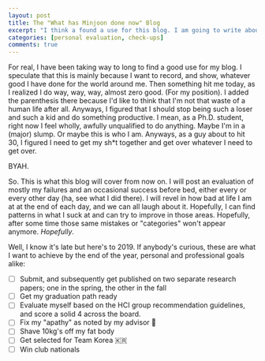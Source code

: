 ```yaml
---
layout: post
title: The "What has Minjoon done now" Blog
excerpt: "I think a found a use for this blog. I am going to write about how I messed up each day. I will add some things that I did good at the end. You know, it'll be like the opposite of the how-i-did-good posts. Maybe this way I can fix whatever bad habits I have. It will also show me how long it takes till I kick my bad habits to the curb."
categories: [personal evaluation, check-ups]
comments: true
---
```


For real, I have been taking way to long to find a good use for my blog. I speculate that this is mainly because I want to record, and show, whatever good I have done for the world around me. Then something hit me today, as I realized I do way, way, way, almost zero good. (For my position). I added the parenthesis there because I'd like to think that I'm not that waste of a human life after all. Anyways, I figured that I should stop being such a loser and such a kid and do something productive. I mean, as a Ph.D. student, right now I feel wholly, awfully unqualified to do anything. Maybe I'm in a (major) slump. Or maybe this is who I am. Anyways, as a guy about to hit 30, I figured I need to get my sh*t together and get over whatever I need to get over.

BYAH.

So. This is what this blog will cover from now on. I will post an evaluation of mostly my failures and an occasional success before bed, either every or every other day (ha, see what I did there). I will revel in how bad at life I am at at the end of each day, and we can all laugh about it. Hopefully, I can find patterns in what I suck at and can try to improve in those areas. Hopefully, after some time those same mistakes or "categories" won't appear anymore. *Hopefully*. 

Well, I know it's late but here's to 2019. If anybody's curious, these are what I want to achieve by the end of the year, personal and professional goals alike:

- [ ] Submit, and subsequently get published on two separate research papers; one in the spring, the other in the fall
- [ ] Get my graduation path ready
- [ ] Evaluate myself based on the HCI group recommendation guidelines, and score a solid 4 across the board.
- [ ] Fix my "apathy" as noted by my advisor 🤔
- [ ] Shave 10kg's off my fat body
- [ ] Get selected for Team Korea 🇰🇷
- [ ] Win club nationals